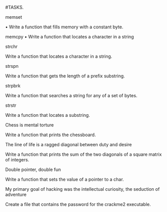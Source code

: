 #TASKS.

memset

• Write a function that fills memory with a constant byte.

memcpy • Write a function that locates a character in a string

strchr

Write a function that locates a character in a string.

strspn

Write a function that gets the length of a prefix substring.

strpbrk

Write a function that searches a string for any of a set of bytes.

strstr

Write a function that locates a substring.

Chess is mental torture

Write a function that prints the chessboard.

The line of life is a ragged diagonal between duty and desire

Write a function that prints the sum of the two diagonals of a square matrix of integers.

Double pointer, double fun

Write a function that sets the value of a pointer to a char.

My primary goal of hacking was the intellectual curiosity, the seduction of adventure

Create a file that contains the password for the crackme2 executable.
